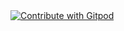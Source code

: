 <a href="https://gitpod.io/#github.com/Garross/BalbrigganCodingClub/tree/master">
  <img
    src="https://img.shields.io/badge/Contribute%20with-Gitpod-908a85?logo=gitpod"
    alt="Contribute with Gitpod"
  />
</a>
